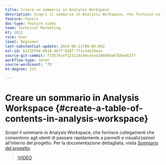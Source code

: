 ```yaml
---
title: Creare un sommario in Analysis Workspace
description: Scopri il sommario in Analysis Workspace, che fornisce collegamenti che consentono agli utenti di passare rapidamente a pannelli e visualizzazioni all’interno del progetto.
feature: Panels
doc-type: feature video
team: Technical Marketing
kt: 2812
role: User
level: Beginner
last-substantial-update: 2024-06-21T00:00:00Z
exl-id: b2315794-8910-4b7f-920f-7f1c3da29ace
source-git-commit: f3357dcef123114c89ce5ea2409d8a67b0ae537f
workflow-type: tm+mt
source-wordcount: '75'
ht-degree: 21%

---
```


# Creare un sommario in Analysis Workspace {#create-a-table-of-contents-in-analysis-workspace}

Scopri il sommario in Analysis Workspace, che fornisce collegamenti che consentono agli utenti di passare rapidamente a pannelli e visualizzazioni all’interno del progetto. Per la documentazione dettagliata, visita [Sommario del progetto](https://experienceleague.adobe.com/it/docs/analytics/analyze/analysis-workspace/build-workspace-project/project-table-of-contents).

>[!VIDEO](https://video.tv.adobe.com/v/26990/?quality=12&learn=on)
